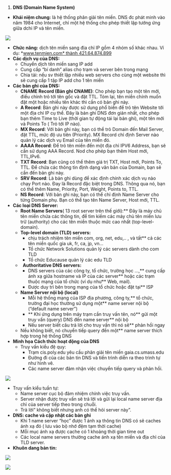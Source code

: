 ﻿1. **DNS (Domain Name System)**
- **Khái niệm chung:** là hệ thống phân giải tên miền. DNS đc phát minh vào năm 1984 cho Internet, chỉ một hệ thống cho phép thiết lập tướng ứng giữa dchi IP và tên miền.

![](Aspose.Words.2ee7102f-412f-4a75-824e-5e3667e792ff.001.png)

- **Chức năng:** dịch tên miền sang địa chỉ IP gồm 4 nhóm số khác nhau. Ví dụ: *www.tenmien.com* thành 421.64.874.899
- **Các dịch vụ của DNS:**
  - Chuyển dịch tên miền sang IP add
  - Cung cấp “bí danh” alias cho trạm và server bên trong mạng
  - Chia tải: nếu sv thiết lập nhiều web servers cho cùng một  website thì sẽ cung cấp 1 tập IP add cho 1 tên miền
- **Các bản ghi của DNS:**
  - **CNAME Record (Bản ghi CNAME)**: Cho phép bạn tạo một tên mới, điều chỉnh trỏ tới tên gốc và đặt TTL. Tóm lại, tên miền chính muốn đặt một hoặc nhiều tên khác thì cần có bản ghi này. 
  - **A Record**: Bản ghi này được sử dụng phổ biến để trỏ tên Website tới một địa chỉ IP cụ thể. Đây là bản ghi DNS đơn giản nhất, cho phép bạn thêm Time to Live (thời gian tự động tái lại bản ghi), một tên mới và Points To ( Trỏ tới IP nào).
  - **MX Record**: Với bản ghi này, bạn có thể trỏ Domain đến Mail Server, đặt TTL, mức độ ưu tiên (Priority). MX Record chỉ định Server nào quản lý các dịch vụ Email của tên miền đó.
  - **AAAA Record**: Để trỏ tên miền đến một địa chỉ IPV6 Address, bạn sẽ cần sử dụng AAA Record. Nod cho phép bạn thêm Host mới, TTL,IPv6.
  - **TXT Record**: Bạn cũng có thể thêm giá trị TXT, Host mới, Points To, TTL. Để chứa các thông tin định dạng văn bản của Domain, bạn sẽ cần đến bản ghi này.
  - **SRV Record**: Là bản ghi dùng để xác định chính xác dịch vụ nào chạy Port nào. Đay là Record đặc biệt trong DNS. Thông qua nó, bạn có thể thêm Name, Priority, Port, Weight, Points to, TTL.
  - **NS Record**: Với bản ghi này, bạn có thể chỉ định Name Server cho từng Domain phụ. Bạn có thể tạo tên Name Server, Host mới, TTL.
- **Các loại DNS Server:**
  - **Root Name Servers**( 13 root server trên thế giới):** Đây là máy chủ tên miền chứa các thông tin, để tìm kiếm các máy chủ tên miền lưu trữ (authority) cho các tên miền thuộc mức cao nhất (top-level-domain).
  - **Top-level domain (TLD) servers:**
    - chịu trách nhiệm tên miền com, org, net, edu,.. , và tất**
      cả các tên miền quốc gia uk, fr, ca, jp, vn…
    - Tổ chức Network Solutions quản lý các servers dành cho com TLD
    - Tổ chức Educause quản lý các edu TLD
  - ` `**Authoritative DNS servers:**
    - DNS servers của các công ty, tổ chức, trường học …,**
      cung cấp ánh xạ giữa hostname và IP của các server**
      hoặc các trạm thuộc mạng của tổ chức (ví dụ như**
      Web, mail).
    - Được duy trì bên trong mạng của tổ chức hoặc đặt tại** ISP
  - **Name Server nội bộ (local)**
    - Mỗi hệ thống mạng của ISP địa phương, công ty,**
      tổ chức, trường đại học thường sử dụng một**
      name server nội bộ (“default name server”)
    - ** Khi ứng dụng trên máy trạm cần truy vấn tên, nó**
      gửi một truy vấn (query) DNS đến name server**
      nội bộ
    - Nếu server biết câu trả lời cho truy vấn thì nó sẽ**
      phản hồi ngay
  - Nếu không biết, nó chuyển tiếp query đến một**
    name server thích hợp trong hệ thống DNS
- **Minh họa Cách thức hoạt động của DNS**
  - Truy vấn kiểu đệ quy:
    - Trạm cis.poly.edu yêu cầu phân giải tên miền gaia.cs.umass.edu
    - Đường đi của các bản tin DNS và tiến trình diễn ra theo trình tự như hình vẽ.
    - Các name server đảm nhận việc chuyển tiếp query và phản hồi.

![](Aspose.Words.2ee7102f-412f-4a75-824e-5e3667e792ff.002.png)

- Truy vấn kiểu tuần tự: 
  - Name server cục bộ đảm nhiệm chính việc truy vấn.
  - Server nhận được truy vấn sẽ trả lời và gửi lại local name server địa chỉ của server tiếp theo trong chuỗi.
  - Trả lời” không biết nhưng anh có thể hỏi server này”.
- **DNS: cache và cập nhật các bản ghi**
  - Khi 1 name server “học” được 1 ánh xạ thông tin DNS có sẽ caches ánh xạ đó ( lưu vào bộ nhớ đệm tạm thời cache)
  - Mỗi mục ánh xạ được cache có 1 khoảng thời gian time out
  - Các local name servers thường cache ánh xạ tên miền và địa chỉ của TLD server.
- **Khuôn dang bản tin:**

![](Aspose.Words.2ee7102f-412f-4a75-824e-5e3667e792ff.003.png)

![](Aspose.Words.2ee7102f-412f-4a75-824e-5e3667e792ff.004.png)




